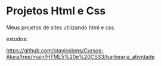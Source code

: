 # Projetos Html e Css
Meus projetos de sites utilizando html e css.

estudos:

https://github.com/otaviosbms/Cursos-Alura/tree/main/HTML5%20e%20CSS3/barbearia_atividade

